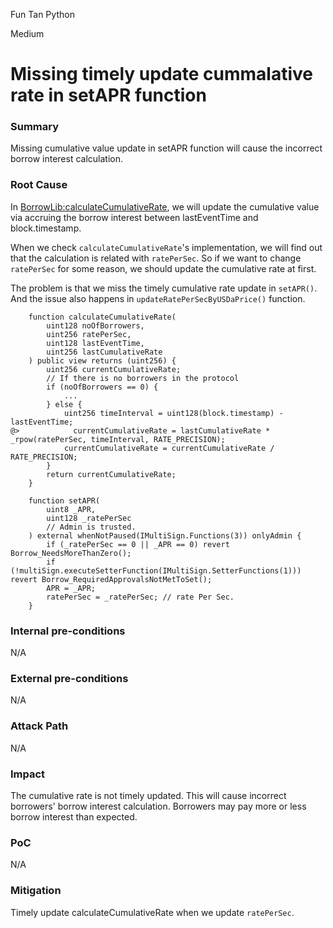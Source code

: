 Fun Tan Python

Medium

# Missing timely update cummalative rate in setAPR function

### Summary

Missing cumulative value update in setAPR function will cause the incorrect borrow interest calculation.

### Root Cause

In [BorrowLib:calculateCumulativeRate](https://github.com/sherlock-audit/2024-11-autonomint/blob/main/Blockchain/Blockchian/contracts/lib/BorrowLib.sol#L229), we will update the cumulative value via accruing the borrow interest between lastEventTime and block.timestamp.

When we check `calculateCumulativeRate`'s implementation, we will find out that the calculation is related with `ratePerSec`. So if we want to change `ratePerSec` for some reason, we should update the cumulative rate at first.

The problem is that we miss the timely cumulative rate update in `setAPR()`. And the issue also happens in `updateRatePerSecByUSDaPrice()` function.
```solidity
    function calculateCumulativeRate(
        uint128 noOfBorrowers,
        uint256 ratePerSec,
        uint128 lastEventTime,
        uint256 lastCumulativeRate
    ) public view returns (uint256) {
        uint256 currentCumulativeRate;
        // If there is no borrowers in the protocol
        if (noOfBorrowers == 0) {
            ...
        } else {
            uint256 timeInterval = uint128(block.timestamp) - lastEventTime;
@>            currentCumulativeRate = lastCumulativeRate * _rpow(ratePerSec, timeInterval, RATE_PRECISION);
            currentCumulativeRate = currentCumulativeRate / RATE_PRECISION;
        }
        return currentCumulativeRate;
    }

```
```solidity
    function setAPR(
        uint8 _APR,
        uint128 _ratePerSec
        // Admin is trusted.
    ) external whenNotPaused(IMultiSign.Functions(3)) onlyAdmin {
        if (_ratePerSec == 0 || _APR == 0) revert Borrow_NeedsMoreThanZero();
        if (!multiSign.executeSetterFunction(IMultiSign.SetterFunctions(1))) revert Borrow_RequiredApprovalsNotMetToSet();
        APR = _APR;
        ratePerSec = _ratePerSec; // rate Per Sec.
    }
```

### Internal pre-conditions

N/A

### External pre-conditions

N/A

### Attack Path

N/A

### Impact

The cumulative rate is not timely updated. This will cause incorrect borrowers' borrow interest calculation. Borrowers may pay more or less borrow interest than expected.

### PoC

N/A

### Mitigation

Timely update calculateCumulativeRate when we update `ratePerSec`.